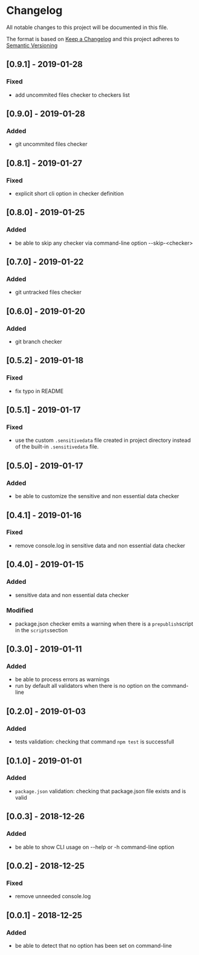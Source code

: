 # Changelog

All notable changes to this project will be documented in this file.

The format is based on [Keep a Changelog](http://keepachangelog.com/en/1.0.0/)
and this project adheres to [Semantic Versioning](http://semver.org/spec/v2.0.0.html)

## [0.9.1] - 2019-01-28

### Fixed

- add uncommited files checker to checkers list

## [0.9.0] - 2019-01-28

### Added

- git uncommited files checker

## [0.8.1] - 2019-01-27

### Fixed

- explicit short cli option in checker definition

## [0.8.0] - 2019-01-25

### Added

- be able to skip any checker via command-line option --skip-\<checker\>

## [0.7.0] - 2019-01-22

### Added

- git untracked files checker

## [0.6.0] - 2019-01-20

### Added

- git branch checker

## [0.5.2] - 2019-01-18

### Fixed

- fix typo in README

## [0.5.1] - 2019-01-17

### Fixed

- use the custom `.sensitivedata` file created in project directory instead of the built-in `.sensitivedata` file.

## [0.5.0] - 2019-01-17

### Added

- be able to customize the sensitive and non essential data checker

## [0.4.1] - 2019-01-16

### Fixed

- remove console.log in sensitive data and non essential data checker

## [0.4.0] - 2019-01-15

### Added

- sensitive data and non essential data checker

### Modified

- package.json checker emits a warning when there is a `prepublish`script in the `scripts`section

## [0.3.0] - 2019-01-11

### Added

- be able to process errors as warnings
- run by default all validators when there is no option on the command-line

## [0.2.0] - 2019-01-03

### Added

- tests validation: checking that command `npm test` is successfull

## [0.1.0] - 2019-01-01

### Added

- `package.json` validation: checking that package.json file exists and is valid

## [0.0.3] - 2018-12-26

### Added

- be able to show CLI usage on --help or -h command-line option

## [0.0.2] - 2018-12-25

### Fixed

- remove unneeded console.log

## [0.0.1] - 2018-12-25

### Added

- be able to detect that no option has been set on command-line
